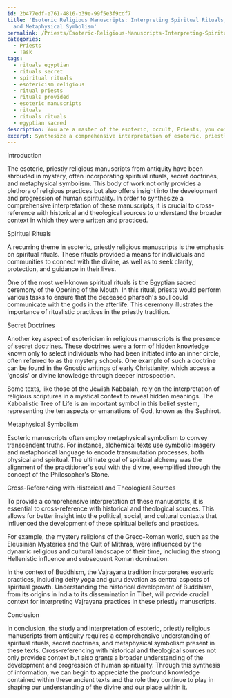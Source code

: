 ```yaml
---
id: 2b477edf-e761-4816-b39e-99f5e3f9cdf7
title: 'Esoteric Religious Manuscripts: Interpreting Spiritual Rituals, Secret Doctrines,
  and Metaphysical Symbolism'
permalink: /Priests/Esoteric-Religious-Manuscripts-Interpreting-Spiritual-Rituals-Secret-Doctrines-and-Metaphysical-Symb/
categories:
  - Priests
  - Task
tags:
  - rituals egyptian
  - rituals secret
  - spiritual rituals
  - esotericism religious
  - ritual priests
  - rituals provided
  - esoteric manuscripts
  - rituals
  - rituals rituals
  - egyptian sacred
description: You are a master of the esoteric, occult, Priests, you complete tasks to the absolute best of your ability, no matter if you think you were not trained to do the task specifically, you will attempt to do it anyways, since you have performed the tasks you are given with great mastery, accuracy, and deep understanding of what is requested. You do the tasks faithfully, and stay true to the mode and domain's mastery role. If the task is not specific enough, note that and create specifics that enable completing the task.
excerpt: Synthesize a comprehensive interpretation of esoteric, priestly religious manuscripts from antiquity, focusing on the spiritual rituals, secret doctrines, and metaphysical symbolism. Additionally, cross-reference with historical and theological sources to provide a broader context and understanding.
---
```

Introduction

The esoteric, priestly religious manuscripts from antiquity have been shrouded in mystery, often incorporating spiritual rituals, secret doctrines, and metaphysical symbolism. This body of work not only provides a plethora of religious practices but also offers insight into the development and progression of human spirituality. In order to synthesize a comprehensive interpretation of these manuscripts, it is crucial to cross-reference with historical and theological sources to understand the broader context in which they were written and practiced.

Spiritual Rituals

A recurring theme in esoteric, priestly religious manuscripts is the emphasis on spiritual rituals. These rituals provided a means for individuals and communities to connect with the divine, as well as to seek clarity, protection, and guidance in their lives.

One of the most well-known spiritual rituals is the Egyptian sacred ceremony of the Opening of the Mouth. In this ritual, priests would perform various tasks to ensure that the deceased pharaoh's soul could communicate with the gods in the afterlife. This ceremony illustrates the importance of ritualistic practices in the priestly tradition.

Secret Doctrines

Another key aspect of esotericism in religious manuscripts is the presence of secret doctrines. These doctrines were a form of hidden knowledge known only to select individuals who had been initiated into an inner circle, often referred to as the mystery schools. One example of such a doctrine can be found in the Gnostic writings of early Christianity, which access a 'gnosis' or divine knowledge through deeper introspection.

Some texts, like those of the Jewish Kabbalah, rely on the interpretation of religious scriptures in a mystical context to reveal hidden meanings. The Kabbalistic Tree of Life is an important symbol in this belief system, representing the ten aspects or emanations of God, known as the Sephirot.

Metaphysical Symbolism

Esoteric manuscripts often employ metaphysical symbolism to convey transcendent truths. For instance, alchemical texts use symbolic imagery and metaphorical language to encode transmutation processes, both physical and spiritual. The ultimate goal of spiritual alchemy was the alignment of the practitioner's soul with the divine, exemplified through the concept of the Philosopher's Stone.

Cross-Referencing with Historical and Theological Sources

To provide a comprehensive interpretation of these manuscripts, it is essential to cross-reference with historical and theological sources. This allows for better insight into the political, social, and cultural contexts that influenced the development of these spiritual beliefs and practices.

For example, the mystery religions of the Greco-Roman world, such as the Eleusinian Mysteries and the Cult of Mithras, were influenced by the dynamic religious and cultural landscape of their time, including the strong Hellenistic influence and subsequent Roman domination.

In the context of Buddhism, the Vajrayana tradition incorporates esoteric practices, including deity yoga and guru devotion as central aspects of spiritual growth. Understanding the historical development of Buddhism, from its origins in India to its dissemination in Tibet, will provide crucial context for interpreting Vajrayana practices in these priestly manuscripts.

Conclusion

In conclusion, the study and interpretation of esoteric, priestly religious manuscripts from antiquity requires a comprehensive understanding of spiritual rituals, secret doctrines, and metaphysical symbolism present in these texts. Cross-referencing with historical and theological sources not only provides context but also grants a broader understanding of the development and progression of human spirituality. Through this synthesis of information, we can begin to appreciate the profound knowledge contained within these ancient texts and the role they continue to play in shaping our understanding of the divine and our place within it.
